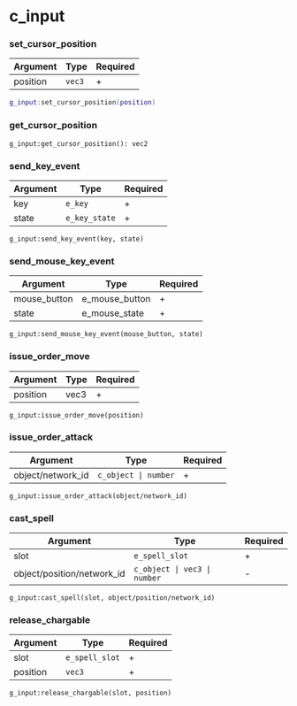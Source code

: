 # c\_input

### set\_cursor\_position

| Argument | Type   | Required |
| -------- | ------ | -------- |
| position | `vec3` | +        |

```lua
g_input:set_cursor_position(position)
```

### get\_cursor\_position

```
g_input:get_cursor_position(): vec2
```

### send\_key\_event

| Argument | Type          | Required |
| -------- | ------------- | -------- |
| key      | `e_key`       | +        |
| state    | `e_key_state` | +        |

```
g_input:send_key_event(key, state)
```

### send\_mouse\_key\_event

| Argument      | Type             | Required |
| ------------- | ---------------- | -------- |
| mouse\_button | e\_mouse\_button | +        |
| state         | e\_mouse\_state  | +        |

```
g_input:send_mouse_key_event(mouse_button, state)
```

### issue\_order\_move

| Argument | Type | Required |
| -------- | ---- | -------- |
| position | vec3 | +        |

```
g_input:issue_order_move(position)
```

### issue\_order\_attack

| Argument           | Type                 | Required |
| ------------------ | -------------------- | -------- |
| object/network\_id | `c_object \| number` | +        |

```
g_input:issue_order_attack(object/network_id)
```

### cast\_spell

| Argument                    | Type                         | Required |
| --------------------------- | ---------------------------- | -------- |
| slot                        | `e_spell_slot`               | +        |
| object/position/network\_id | `c_object \| vec3 \| number` | -        |

```
g_input:cast_spell(slot, object/position/network_id)
```

### release\_chargable

| Argument | Type           | Required |
| -------- | -------------- | -------- |
| slot     | `e_spell_slot` | +        |
| position | `vec3`         | +        |

```
g_input:release_chargable(slot, position)
```
